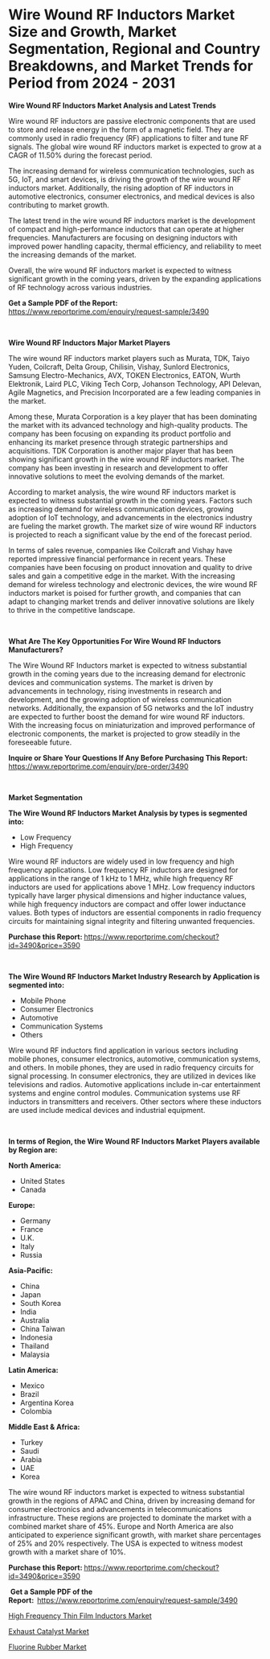 <p><h1>Wire Wound RF Inductors Market Size and Growth, Market Segmentation, Regional and Country Breakdowns, and Market Trends for Period from 2024 -  2031</h1></p><p><strong>Wire Wound RF Inductors Market Analysis and Latest Trends</strong></p>
<p><p>Wire wound RF inductors are passive electronic components that are used to store and release energy in the form of a magnetic field. They are commonly used in radio frequency (RF) applications to filter and tune RF signals. The global wire wound RF inductors market is expected to grow at a CAGR of 11.50% during the forecast period.</p><p>The increasing demand for wireless communication technologies, such as 5G, IoT, and smart devices, is driving the growth of the wire wound RF inductors market. Additionally, the rising adoption of RF inductors in automotive electronics, consumer electronics, and medical devices is also contributing to market growth.</p><p>The latest trend in the wire wound RF inductors market is the development of compact and high-performance inductors that can operate at higher frequencies. Manufacturers are focusing on designing inductors with improved power handling capacity, thermal efficiency, and reliability to meet the increasing demands of the market.</p><p>Overall, the wire wound RF inductors market is expected to witness significant growth in the coming years, driven by the expanding applications of RF technology across various industries.</p></p>
<p><strong>Get a Sample PDF of the Report:&nbsp;</strong> <a href="https://www.reportprime.com/enquiry/request-sample/3490">https://www.reportprime.com/enquiry/request-sample/3490</a></p>
<p>&nbsp;</p>
<p><strong>Wire Wound RF Inductors Major Market Players</strong></p>
<p><p>The wire wound RF inductors market players such as Murata, TDK, Taiyo Yuden, Coilcraft, Delta Group, Chilisin, Vishay, Sunlord Electronics, Samsung Electro-Mechanics, AVX, TOKEN Electronics, EATON, Wurth Elektronik, Laird PLC, Viking Tech Corp, Johanson Technology, API Delevan, Agile Magnetics, and Precision Incorporated are a few leading companies in the market.</p><p>Among these, Murata Corporation is a key player that has been dominating the market with its advanced technology and high-quality products. The company has been focusing on expanding its product portfolio and enhancing its market presence through strategic partnerships and acquisitions. TDK Corporation is another major player that has been showing significant growth in the wire wound RF inductors market. The company has been investing in research and development to offer innovative solutions to meet the evolving demands of the market.</p><p>According to market analysis, the wire wound RF inductors market is expected to witness substantial growth in the coming years. Factors such as increasing demand for wireless communication devices, growing adoption of IoT technology, and advancements in the electronics industry are fueling the market growth. The market size of wire wound RF inductors is projected to reach a significant value by the end of the forecast period.</p><p>In terms of sales revenue, companies like Coilcraft and Vishay have reported impressive financial performance in recent years. These companies have been focusing on product innovation and quality to drive sales and gain a competitive edge in the market. With the increasing demand for wireless technology and electronic devices, the wire wound RF inductors market is poised for further growth, and companies that can adapt to changing market trends and deliver innovative solutions are likely to thrive in the competitive landscape.</p></p>
<p>&nbsp;</p>
<p><strong>What Are The Key Opportunities For Wire Wound RF Inductors Manufacturers?</strong></p>
<p><p>The Wire Wound RF Inductors market is expected to witness substantial growth in the coming years due to the increasing demand for electronic devices and communication systems. The market is driven by advancements in technology, rising investments in research and development, and the growing adoption of wireless communication networks. Additionally, the expansion of 5G networks and the IoT industry are expected to further boost the demand for wire wound RF inductors. With the increasing focus on miniaturization and improved performance of electronic components, the market is projected to grow steadily in the foreseeable future.</p></p>
<p><strong>Inquire or Share Your Questions If Any Before Purchasing This Report:</strong> <a href="https://www.reportprime.com/enquiry/pre-order/3490">https://www.reportprime.com/enquiry/pre-order/3490</a></p>
<p>&nbsp;</p>
<p><strong>Market Segmentation</strong></p>
<p><strong>The Wire Wound RF Inductors Market Analysis by types is segmented into:</strong></p>
<p><ul><li>Low Frequency</li><li>High Frequency</li></ul></p>
<p><p>Wire wound RF inductors are widely used in low frequency and high frequency applications. Low frequency RF inductors are designed for applications in the range of 1 kHz to 1 MHz, while high frequency RF inductors are used for applications above 1 MHz. Low frequency inductors typically have larger physical dimensions and higher inductance values, while high frequency inductors are compact and offer lower inductance values. Both types of inductors are essential components in radio frequency circuits for maintaining signal integrity and filtering unwanted frequencies.</p></p>
<p><strong>Purchase this Report:&nbsp;</strong><a href="https://www.reportprime.com/checkout?id=3490&price=3590">https://www.reportprime.com/checkout?id=3490&price=3590</a></p>
<p>&nbsp;</p>
<p><strong>The Wire Wound RF Inductors Market Industry Research by Application is segmented into:</strong></p>
<p><ul><li>Mobile Phone</li><li>Consumer Electronics</li><li>Automotive</li><li>Communication Systems</li><li>Others</li></ul></p>
<p><p>Wire wound RF inductors find application in various sectors including mobile phones, consumer electronics, automotive, communication systems, and others. In mobile phones, they are used in radio frequency circuits for signal processing. In consumer electronics, they are utilized in devices like televisions and radios. Automotive applications include in-car entertainment systems and engine control modules. Communication systems use RF inductors in transmitters and receivers. Other sectors where these inductors are used include medical devices and industrial equipment.</p></p>
<p>&nbsp;</p>
<p><strong>In terms of Region, the Wire Wound RF Inductors Market Players available by Region are:</strong></p>
<p>
    <p> <strong> North America: </strong>
        <ul>
            <li>United States</li>
            <li>Canada</li>
        </ul>
        </p> 
    <p> <strong> Europe: </strong>
        <ul>
            <li>Germany</li>
            <li>France</li>
            <li>U.K.</li>
            <li>Italy</li>
            <li>Russia</li>
        </ul>
        </p> 
    <p> <strong> Asia-Pacific: </strong>
        <ul>
            <li>China</li>
            <li>Japan</li>
            <li>South Korea</li>
            <li>India</li>
            <li>Australia</li>
            <li>China Taiwan</li>
            <li>Indonesia</li>
            <li>Thailand</li>
            <li>Malaysia</li>
        </ul>
        </p> 
    <p> <strong> Latin America: </strong>
        <ul>
            <li>Mexico</li>
            <li>Brazil</li>
            <li>Argentina Korea</li>
            <li>Colombia</li>
        </ul>
        </p> 
    <p> <strong> Middle East & Africa: </strong>
        <ul>
            <li>Turkey</li>
            <li>Saudi</li>
            <li>Arabia</li>
            <li>UAE</li>
            <li>Korea</li>
        </ul>
    </p>
    </p>
<p><p>The wire wound RF inductors market is expected to witness substantial growth in the regions of APAC and China, driven by increasing demand for consumer electronics and advancements in telecommunications infrastructure. These regions are projected to dominate the market with a combined market share of 45%. Europe and North America are also anticipated to experience significant growth, with market share percentages of 25% and 20% respectively. The USA is expected to witness modest growth with a market share of 10%.</p></p>
<p><strong>Purchase this Report: </strong><a href="https://www.reportprime.com/checkout?id=3490&price=3590">https://www.reportprime.com/checkout?id=3490&price=3590</a></p>
<p>&nbsp;<strong>Get a Sample PDF of the Report:&nbsp;&nbsp;</strong><a href="https://www.reportprime.com/enquiry/request-sample/3490">https://www.reportprime.com/enquiry/request-sample/3490</a></p>
<p><strong></strong></p>
<p><p><a href="https://github.com/ChiragRP21/Market-Research-Report-List-4/blob/main/high-frequency-thin-film-inductors-market.md">High Frequency Thin Film Inductors Market</a></p><p><a href="https://funky-papaya-cf4.notion.site/Exhaust-Catalyst-Market-Research-Report-The-Key-To-Successful-Business-Strategy-Forecasted-for-Peri-ef46708723364b0fa51f87b73136d627">Exhaust Catalyst Market</a></p><p><a href="https://confirmed-shield-e13.notion.site/Fluorine-Rubber-Market-Research-Report-The-Key-To-Successful-Business-Strategy-Forecasted-for-Perio-db2b3aabccb64b8dbd9f333b34555a37">Fluorine Rubber Market</a></p></p>